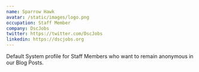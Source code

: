 ```yaml
---
name: Sparrow Hawk
avatar: /static/images/logo.png
occupation: Staff Member
company: DscJobs
twitter: https://twitter.com/DscJobs
linkedin: https://dscjobs.org
---
```


Default System profile for Staff Members who want to remain anonymous in our Blog Posts.
